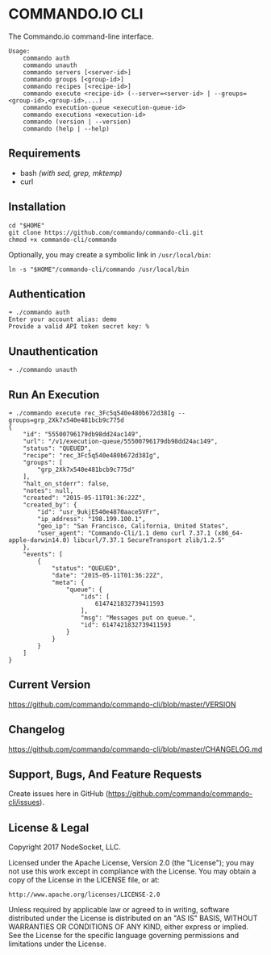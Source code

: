 # COMMANDO.IO CLI
The Commando.io command-line interface.

````
Usage:
    commando auth
    commando unauth
    commando servers [<server-id>]
    commando groups [<group-id>]
    commando recipes [<recipe-id>]
    commando execute <recipe-id> (--server=<server-id> | --groups=<group-id>,<group-id>,...)
    commando execution-queue <execution-queue-id>
    commando executions <execution-id>
    commando (version | --version)
    commando (help | --help)
````

Requirements
------------
*  bash *(with sed, grep, mktemp)*
*  curl

Installation
------------
````
cd "$HOME"
git clone https://github.com/commando/commando-cli.git
chmod +x commando-cli/commando
````

Optionally, you may create a symbolic link in `/usr/local/bin`:

````
ln -s "$HOME"/commando-cli/commando /usr/local/bin
````

Authentication
--------------

````
➜ ./commando auth
Enter your account alias: demo
Provide a valid API token secret key: %
````

Unauthentication
-----------------

````
➜ ./commando unauth
````

Run An Execution
-----------------

```
➜ ./commando execute rec_3Fc5q540e480b672d38Ig --groups=grp_2Xk7x540e481bcb9c775d
{
    "id": "55500796179db98dd24ac149",
    "url": "/v1/execution-queue/55500796179db98dd24ac149",
    "status": "QUEUED",
    "recipe": "rec_3Fc5q540e480b672d38Ig",
    "groups": [
        "grp_2Xk7x540e481bcb9c775d"
    ],
    "halt_on_stderr": false,
    "notes": null,
    "created": "2015-05-11T01:36:22Z",
    "created_by": {
        "id": "usr_9ukjE540e4870aace5VFr",
        "ip_address": "198.199.100.1",
        "geo_ip": "San Francisco, California, United States",
        "user_agent": "Commando-Cli/1.1 demo curl 7.37.1 (x86_64-apple-darwin14.0) libcurl/7.37.1 SecureTransport zlib/1.2.5"
    },
    "events": [
        {
            "status": "QUEUED",
            "date": "2015-05-11T01:36:22Z",
            "meta": {
                "queue": {
                    "ids": [
                        6147421832739411593
                    ],
                    "msg": "Messages put on queue.",
                    "id": 6147421832739411593
                }
            }
        }
    ]
}
```

Current Version
---------------

https://github.com/commando/commando-cli/blob/master/VERSION

Changelog
---------

https://github.com/commando/commando-cli/blob/master/CHANGELOG.md

Support, Bugs, And Feature Requests
-----------------------------------

Create issues here in GitHub (https://github.com/commando/commando-cli/issues).

License & Legal
---------------

Copyright 2017 NodeSocket, LLC.

Licensed under the Apache License, Version 2.0 (the "License"); you may not use this work except in compliance with the License. You may obtain a copy of the License in the LICENSE file, or at:

    http://www.apache.org/licenses/LICENSE-2.0

Unless required by applicable law or agreed to in writing, software distributed under the License is distributed on an "AS IS" BASIS, WITHOUT WARRANTIES OR CONDITIONS OF ANY KIND, either express or implied. See the License for the specific language governing permissions and limitations under the License.
